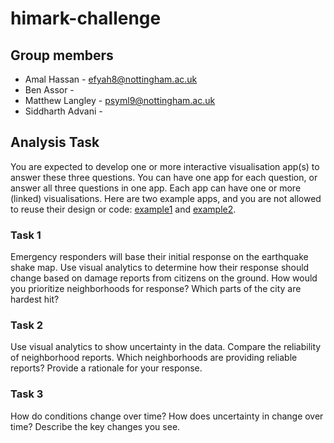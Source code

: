 # himark-challenge

## Group members
- Amal Hassan - efyah8@nottingham.ac.uk
- Ben Assor -
- Matthew Langley - psyml9@nottingham.ac.uk
- Siddharth Advani -


## Analysis Task
You are expected to develop one or more interactive visualisation app(s) to answer these three questions. You can have one app for each question, or answer all three questions in one app. Each app can have one or more (linked) visualisations. Here are two example apps, and you are not allowed to reuse their design or code: [example1](https://visualdata.wustl.edu/varepository/VAST%20Challenge%202019/challenges/Mini-Challenge%201/entries/Institute%20for%20the%20Promotion%20of%20Teaching%20Science%20and%20Technology/) and [example2](https://idatavisualizationlab.github.io/N/VAST19/mc1/TTU-Vuong-MC1/index.htm).

### Task 1
Emergency responders will base their initial response on the earthquake shake map. Use visual analytics to determine how their response should change based on damage reports from citizens on the ground. How would you prioritize neighborhoods for response? Which parts of the city are hardest hit?
### Task 2
Use visual analytics to show uncertainty in the data. Compare the reliability of neighborhood reports. Which neighborhoods are providing reliable reports? Provide a rationale for your response.
### Task 3
How do conditions change over time? How does uncertainty in change over time? Describe the key changes you see.



